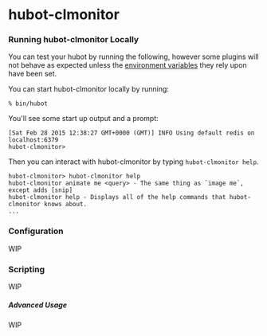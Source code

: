 # hubot-clmonitor



### Running hubot-clmonitor Locally

You can test your hubot by running the following, however some plugins will not
behave as expected unless the [environment variables](#configuration) they rely
upon have been set.

You can start hubot-clmonitor locally by running:

    % bin/hubot

You'll see some start up output and a prompt:

    [Sat Feb 28 2015 12:38:27 GMT+0000 (GMT)] INFO Using default redis on localhost:6379
    hubot-clmonitor>

Then you can interact with hubot-clmonitor by typing `hubot-clmonitor help`.

    hubot-clmonitor> hubot-clmonitor help
    hubot-clmonitor animate me <query> - The same thing as `image me`, except adds [snip]
    hubot-clmonitor help - Displays all of the help commands that hubot-clmonitor knows about.
    ...

### Configuration

WIP

### Scripting

WIP




##### Advanced Usage

WIP



